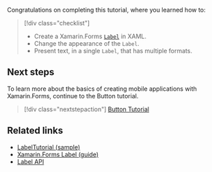 Congratulations on completing this tutorial, where you learned how to:

> [!div class="checklist"]
>
> - Create a Xamarin.Forms [`Label`](xref:Xamarin.Forms.Label) in XAML.
> - Change the appearance of the `Label`.
> - Present text, in a single `Label`, that has multiple formats.

## Next steps

To learn more about the basics of creating mobile applications with Xamarin.Forms, continue to the Button tutorial.

> [!div class="nextstepaction"]
> [Button Tutorial](~/get-started/tutorials/button/index.yml)

## Related links

- [LabelTutorial (sample)](/samples/xamarin/xamarin-forms-samples/getstarted-tutorials-labeltutorial/)
- [Xamarin.Forms Label (guide)](~/xamarin-forms/user-interface/text/label.md)
- [Label API](xref:Xamarin.Forms.Label)
